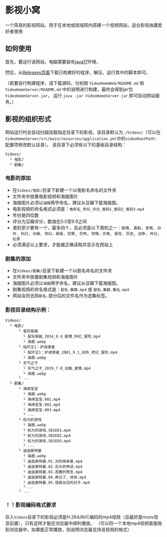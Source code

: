 # 影视小窝
一个简易的影视网站，用于在本地或局域网内搭建一个视频网站，适合影视收藏爱好者使用

## 如何使用
首先，要运行该网站，电脑需要装有[java17](https://mirrors.tuna.tsinghua.edu.cn/Adoptium/17/jdk/x64/windows/)环境，

然后，从[Releases页面](https://github.com/hellogaos/videohome/releases)下载已构建好的程序，解压，运行其中的脚本即可。

（若要自行构建程序，请下载源码，分别按 `VideoHomeWeb/README.md` 和 `VideoHomeServer/README.md` 中的说明进行构建，最终会得到jar包`VideoHomeServer.jar`，
运行 `java -jar VideoHomeServer.jar` 即可启动网站服务。）
## 影视的组织形式
网站运行时会自动扫描加载指定目录下的影视，该目录默认为`./Videos/`（可以在`VideoHomeServer/src/main/resources/application.yml`中的`videoRootPath: `配置项修改默认目录）。
该目录下必须有以下的基础目录结构：
```
Videos/
  └ 电影/
  └ 剧集/
```
### 电影的添加
* 在`Videos/电影/`目录下新建一个以电影名命名的文件夹
* 文件夹中放置电影视频和海报图片
* 海报图片必须以`海报`两字命名，建议从豆瓣下载海报图。
* 电影视频的命名格式必须是：`电影名_年份_评分_类别1_类别2_类别3.mp4`
* 年份是四位数
* 评分为豆瓣评分，数值在0.0至9.9之间
* 类别至少要有一个，最多四个，且必须是以下类别之一：`剧情, 喜剧, 爱情, 动作, 科幻, 动画, 奇幻，悬疑, 犯罪, 恐怖, 惊悚，灾难, 冒险, 历史, 战争, 传记, 纪录`
* 必须满足以上要求，才能被正确读取并显示在网站上

### 剧集的添加
* 在`Videos/剧集/`目录下新建一个以剧名命名的文件夹
* 文件夹中放置剧集视频和海报图片
* 海报图片必须以`海报`两字命名，建议从豆瓣下载海报图。
* 剧集视频的命名格式是：`剧名.集数.mp4` 或  `剧名.集数.集名.mp4`
* 网站会将去除`剧名.`部分后的文件名作为选集标签。

### 影视目录结构示例：
```
Videos/
  └ 电影/
      └ 星际穿越
        └ 星际穿越_2014_9.4_剧情_科幻_冒险.mp4
        └ 海报.webp
      └ 指环王1：护戒使者
        └ 指环王1：护戒使者_2001_9.1_动作_奇幻_冒险.mp4
        └ 海报.webp
      └ 天气之子
        └ 天气之子_2019_7.0_动画_爱情.mp4
        └ 海报.webp
      └ ... 
  └ 剧集/
      └ 海绵宝宝
        └ 海报.webp
        └ 海绵宝宝.001.mp4
        └ 海绵宝宝.002.mp4
        └ 海绵宝宝.003.mp4
        └ ...
      └ 权力的游戏
        └ 海报.webp
        └ 权力的游戏.S01E01.mp4
        └ 权力的游戏.S01E02.mp4
        └ 权力的游戏.S01E03.mp4
        └ ...
      └ 迪迦奥特曼
        └ 海报.webp
        └ 迪迦奥特曼.01.光的继承者.mp4
        └ 迪迦奥特曼.02.石头的神话.mp4
        └ 迪迦奥特曼.03.恶魔的预言.mp4
        └ 迪迦奥特曼.04.再见了，地球.mp4
        └ 迪迦奥特曼.05.怪兽出没的日子.mp4
        └ ...
      └ ...
```

### ！！影视编码格式要求
存入`Videos`目录下的影视必须是H.264/AVC编码的mp4视频（且最好是moov信息前置），只有这样才能在浏览器中顺利播放。
（可以将一个本地mp4视频直接拖到浏览器中，如果能正常播放，则说明浏览器支持该视频的格式）